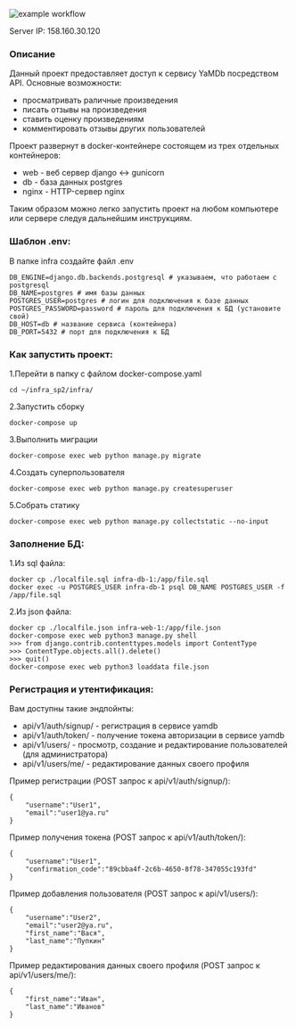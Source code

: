 ![example workflow](https://github.com/dosuzer/yamdb_final/actions/workflows/yamdb_workflow.yml/badge.svg)

Server IP: 158.160.30.120

### Описание
Данный проект предоставляет доступ к сервису YaMDb посредством API. 
Основные возможности:
- просматривать раличные произведения
- писать отзывы на произведения
- ставить оценку произведениям
- комментировать отзывы других пользователей

Проект развернут в docker-контейнере состоящем из трех отдельных контейнеров:
- web - веб сервер django <-> gunicorn
- db - база данных postgres
- nginx - HTTP-сервер nginx

Таким образом можно легко запустить проект на любом компьютере или сервере следуя дальнейшим инструкциям. 

### Шаблон .env:
В папке infra создайте файл .env
```
DB_ENGINE=django.db.backends.postgresql # указываем, что работаем с postgresql
DB_NAME=postgres # имя базы данных
POSTGRES_USER=postgres # логин для подключения к базе данных
POSTGRES_PASSWORD=password # пароль для подключения к БД (установите свой)
DB_HOST=db # название сервиса (контейнера)
DB_PORT=5432 # порт для подключения к БД
```

### Как запустить проект:

1.Перейти в папку с файлом docker-compose.yaml
```
cd ~/infra_sp2/infra/
```
2.Запустить сборку
```
docker-compose up
```
3.Выполнить миграции
```
docker-compose exec web python manage.py migrate
```
4.Создать суперпользователя
```
docker-compose exec web python manage.py createsuperuser
```
5.Собрать статику
```
docker-compose exec web python manage.py collectstatic --no-input
```

### Заполнение БД:
1.Из sql файла:
```
docker cp ./localfile.sql infra-db-1:/app/file.sql
docker exec -u POSTGRES_USER infra-db-1 psql DB_NAME POSTGRES_USER -f /app/file.sql
```
2.Из json файла:
```
docker cp ./localfile.json infra-web-1:/app/file.json
docker-compose exec web python3 manage.py shell
>>> from django.contrib.contenttypes.models import ContentType
>>> ContentType.objects.all().delete()
>>> quit()
docker-compose exec web python3 loaddata file.json
```

### Регистрация и утентификация:
Вам доступны такие эндпойнты:
- api/v1/auth/signup/ - регистрация в сервисе yamdb
- api/v1/auth/token/ - получение токена авторизации в сервисе yamdb
- api/v1/users/ - просмотр, создание и редактирование пользователей (для администратора)
- api/v1/users/me/ - редактирование данных своего профиля

Пример регистрации (POST запрос к api/v1/auth/signup/):
```
{
    "username":"User1",
    "email":"user1@ya.ru"
}
```
Пример получения токена (POST запрос к api/v1/auth/token/):
```
{
    "username":"User1",
    "confirmation_code":"89cbba4f-2c6b-4650-8f78-347055c193fd"
}
```
Пример добавления пользователя (POST запрос к api/v1/users/):
```
{
    "username":"User2",
    "email":"user2@ya.ru",
    "first_name":"Вася",
    "last_name":"Пупкин"
}
```
Пример редактирования данных своего профиля (POST запрос к api/v1/users/me/):
```
{
    "first_name":"Иван",
    "last_name":"Иванов"
}
```
